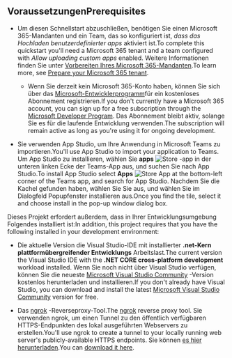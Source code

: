 ## <a name="prerequisites"></a><span data-ttu-id="3c506-101">Voraussetzungen</span><span class="sxs-lookup"><span data-stu-id="3c506-101">Prerequisites</span></span>

- <span data-ttu-id="3c506-102">Um diesen Schnellstart abzuschließen, benötigen Sie einen Microsoft 365-Mandanten und ein Team, das so konfiguriert ist, *dass das Hochladen benutzerdefinierter apps* aktiviert ist.</span><span class="sxs-lookup"><span data-stu-id="3c506-102">To complete this quickstart you'll need a Microsoft 365 tenant and a team configured with *Allow uploading custom apps* enabled.</span></span> <span data-ttu-id="3c506-103">Weitere Informationen finden Sie unter [Vorbereiten Ihres Microsoft 365-Mandanten](~/concepts/build-and-test/prepare-your-o365-tenant.md).</span><span class="sxs-lookup"><span data-stu-id="3c506-103">To learn more, see [Prepare your Microsoft 365 tenant](~/concepts/build-and-test/prepare-your-o365-tenant.md).</span></span>
  - <span data-ttu-id="3c506-104">Wenn Sie derzeit kein Microsoft 365-Konto haben, können Sie sich über das [Microsoft-Entwicklerprogramm](https://developer.microsoft.com/en-us/microsoft-365/dev-program)für ein kostenloses Abonnement registrieren.</span><span class="sxs-lookup"><span data-stu-id="3c506-104">If you don't currently have a Microsoft 365 account, you can sign up for a free subscription through the [Microsoft Developer Program](https://developer.microsoft.com/en-us/microsoft-365/dev-program).</span></span> <span data-ttu-id="3c506-105">Das Abonnement bleibt aktiv, solange Sie es für die laufende Entwicklung verwenden.</span><span class="sxs-lookup"><span data-stu-id="3c506-105">The subscription will remain active as long as you're using it for ongoing development.</span></span>

- <span data-ttu-id="3c506-106">Sie verwenden App Studio, um Ihre Anwendung in Microsoft Teams zu importieren.</span><span class="sxs-lookup"><span data-stu-id="3c506-106">You'll use App Studio to import your application to Teams.</span></span> <span data-ttu-id="3c506-107">Um App Studio zu installieren, wählen Sie **apps** ![ Store ](~/assets/images/tab-images/storeApp.png) -app in der unteren linken Ecke der Teams-App aus, und suchen Sie nach App Studio.</span><span class="sxs-lookup"><span data-stu-id="3c506-107">To install App Studio select **Apps** ![Store App](~/assets/images/tab-images/storeApp.png) at the bottom-left corner of the Teams app, and search for App Studio.</span></span> <span data-ttu-id="3c506-108">Nachdem Sie die Kachel gefunden haben, wählen Sie Sie aus, und wählen Sie im Dialogfeld Popupfenster installieren aus.</span><span class="sxs-lookup"><span data-stu-id="3c506-108">Once you find the tile, select it and choose install in the pop-up window dialog box.</span></span>

<span data-ttu-id="3c506-109">Dieses Projekt erfordert außerdem, dass in Ihrer Entwicklungsumgebung Folgendes installiert ist:</span><span class="sxs-lookup"><span data-stu-id="3c506-109">In addition, this project requires that you have the following installed in your development environment:</span></span>

- <span data-ttu-id="3c506-110">Die aktuelle Version die Visual Studio-IDE mit installierter **.net-Kern plattformübergreifender Entwicklungs** Arbeitslast.</span><span class="sxs-lookup"><span data-stu-id="3c506-110">The current version the Visual Studio IDE with the **.NET CORE cross-platform development** workload installed.</span></span> <span data-ttu-id="3c506-111">Wenn Sie noch nicht über Visual Studio verfügen, können Sie die neueste [Microsoft Visual Studio Community](https://visualstudio.microsoft.com/downloads) -Version kostenlos herunterladen und installieren.</span><span class="sxs-lookup"><span data-stu-id="3c506-111">If you don't already have Visual Studio, you can download and install the latest [Microsoft Visual Studio Community](https://visualstudio.microsoft.com/downloads) version for free.</span></span>

- <span data-ttu-id="3c506-112">Das [ngrok](https://ngrok.com) -Reverseproxy-Tool.</span><span class="sxs-lookup"><span data-stu-id="3c506-112">The [ngrok](https://ngrok.com) reverse proxy tool.</span></span> <span data-ttu-id="3c506-113">Sie verwenden ngrok, um einen Tunnel zu den öffentlich verfügbaren HTTPS-Endpunkten des lokal ausgeführten Webservers zu erstellen.</span><span class="sxs-lookup"><span data-stu-id="3c506-113">You'll use ngrok to create a tunnel to your locally running web server's publicly-available HTTPS endpoints.</span></span> <span data-ttu-id="3c506-114">Sie können [es hier herunterladen](https://ngrok.com/download).</span><span class="sxs-lookup"><span data-stu-id="3c506-114">You can [download it here](https://ngrok.com/download).</span></span>
